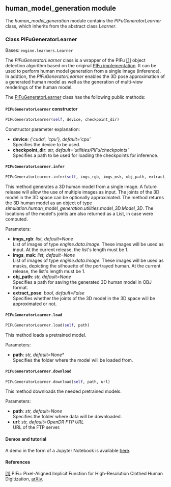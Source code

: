## human_model_generation module

The *human_model_generation* module contains the *PIFuGeneratorLearner* class, which inherits from the abstract class *Learner*.

### Class PIFuGeneratorLearner
Bases: `engine.learners.Learner`

The *PIFuGeneratorLearner* class is a wrapper of the PIFu [[1]](#pifu-paper) object detection algorithm based on the original
[PIFu implementation](https://github.com/shunsukesaito/PIFu).
It can be used to perform human model generation from a single image (inference). In addtion, the *PIFuGeneratorLearner* enables the 3D pose approximation of a generated human model as well as the generation of multi-view renderings of the human model.

The [PIFuGeneratorLearner](#src.opendr.simulation.human_model_generation.pifu_generator_learner.py ) class has the
following public methods:

#### `PIFuGeneratorLearner` constructor
```python
PIFuGeneratorLearner(self, device, checkpoint_dir)
```

Constructor parameter explanation:
- **device**: *{'cuda', 'cpu'}, default='cpu'*\
Specifies the device to be used.
- **checkpoint_dir**: *str, default='utilities/PIFu/checkpoints'*\
Specifies a path to be used for loading the checkpoints for inference. 
  
#### `PIFuGeneratorLearner.infer`
```python
PIFuGeneratorLearner.infer(self, imgs_rgb, imgs_msk, obj_path, extract_pose)
```

This method generates a 3D human model from a single image.
A future release will allow the use of multiple images as input.
The joints of the 3D model in the 3D space can be optionally approximated.
The method returns the 3D human model as an object of type *simulation.human_model_generation.utilities.model_3D.Model_3D*.
The locations of the model's joints are also returned as a List, in case were computed.

Parameters:
- **imgs_rgb**: *list, default=None*\
List of images of type *engine.data.Image*. These images will be used as input. At the current release, the list's length must be 1. 
- **imgs_msk**: *list, default=None*\
List of images of type *engine.data.Image*. These images will be used as masks, depicting the silhouette of the portrayed human. At the current release, the list's length must be 1. 
- **obj_path**: *str, default=None*\
Specifies a path for saving the generated 3D human model in OBJ format.
 - **extract_pose**: *bool, default=False*\
Specifies whether the joints of the 3D model in the 3D space will be approximated or not.

#### `PIFuGeneratorLearner.load`
```python
PIFuGeneratorLearner.load(self, path)
```  

This method loads a pretrained model.

Parameters:
- **path**: *str, default=None**\
Specifies the folder where the model will be loaded from.
  
#### `PIFuGeneratorLearner.download`
```python
PIFuGeneratorLearner.download(self, path, url)
```  

This method downloads the needed pretrained models.

Parameters:
- **path**: *str, default=None*\
Specifies the folder where data will be downloaded.
- **url**: *str, default=OpenDR FTP URL*\
URL of the FTP server.

#### Demos and tutorial


A demo in the form of a Jupyter Notebook is available
[here](https://github.com/opendr-eu/opendr/blob/master/projects/simulation/human_model_generation/demos/model_generation.ipynb).


#### References
<a name="pifu-paper" href="https://shunsukesaito.github.io/PIFu/">[1]</a>
PIFu: Pixel-Aligned Implicit Function for High-Resolution Clothed Human Digitization,
[arXiv](https://arxiv.org/abs/1905.05172).  
